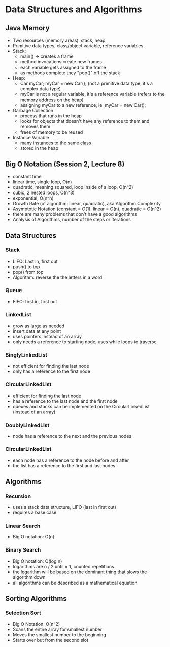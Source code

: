 # Data Structures and Algorithms

## Java Memory

- Two resources (memory areas): stack, heap
- Primitive data types, class/object variable, reference variables
- Stack:
	- main() -> creates a frame
	- method invocations create new frames
	- each variable gets assigned to the frame
	- as methods complete they "pop()" off the stack
- Heap:
	- Car myCar; myCar = new Car(); (not a primitive data type, it's a complex data type)
	- myCar is not a regular variable, it's a reference variable (refers to the memory address on the heap)
	- assigning myCar to a new reference, ie. myCar = new Car();
- Garbage Collection
	- process that runs in the heap
	- looks for objects that doesn't have any reference to them and removes them
	- frees of memory to be reused
- Instance Variable
	- many instances to the same class
	- stored in the heap

## Big O Notation (Session 2, Lecture 8)

- constant time
- linear time, single loop, O(n)
- quadratic, meaning squared, loop inside of a loop, O(n^2)
- cubic, 2 nested loops, O(n^3)
- exponential, O(n^n)
- Growth Rate (of algorithm: linear, quadratic), aka Algorithm Complexity
- Asymptotic Notation (constant = O(1), linear = O(n), quadratic = O(n^2)
- there are many problems that don't have a good algorithms
- Analysis of Algorithms, number of the steps or iterations

## Data Structures

### Stack

- LIFO: Last in, first out
- push() to top
- pop() from top
- Algorithm: reverse the the letters in a word

### Queue

- FIFO: first in, first out

### LinkedList

- grow as large as needed
- insert data at any point
- uses pointers instead of an array
- only needs a reference to starting node, uses while loops to traverse

### SinglyLinkedList

- not efficient for finding the last node
- only has a reference to the first node

### CircularLinkedList

- efficient for finding the last node
- has a reference to the last node and the first node
- queues and stacks can be implemented on the CircularLinkedList (instead of an array)

### DoublyLinkedList

- node has a reference to the next and the previous nodes

### CircularLinkedList

- each node has a reference to the node before and after
- the list has a reference to the first and last nodes

## Algorithms

### Recursion

- uses a stack data structure, LIFO (last in first out)
- requires a base case

### Linear Search

- Big O notation: O(n)

### Binary Search

- Big O notation: O(log n)
- logarithms are n / 2 until = 1, counted repetitions
- the logarithm will be based on the dominant thing that slows the algorithm down
- all algorithms can be described as a mathematical equation

## Sorting Algorithms

### Selection Sort

- Big O Notation: O(n^2)
- Scans the entire array for smallest number
- Moves the smallest number to the beginning
- Starts over but from the second slot
